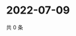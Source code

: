 # 2022-07-09

共 0 条

<!-- BEGIN WEIBO -->
<!-- 最后更新时间 Sat Jul 09 2022 20:28:19 GMT+0800 (China Standard Time) -->

<!-- END WEIBO -->
